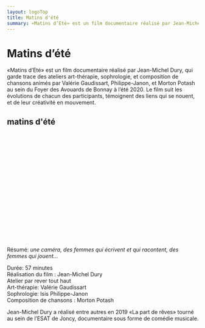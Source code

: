 ```yaml
---
layout: logoTop
title: Matins d'été
summary: «Matins d’Eté» est un film documentaire réalisé par Jean-Michel Dury,  qui garde trace des ateliers art-thérapie, sophrologie, et composition de chansons animés par Valérie Gaudissart, Philippe-Janon, et Morton Potash au sein du Foyer des Avouards de Bonnay à l’été 2020.
---
```

<h1>Matins d’été</h1>


<p class="intro-text">«Matins d’Eté» est un film documentaire réalisé par Jean-Michel Dury,  qui garde trace des ateliers art-thérapie, sophrologie, et composition de chansons animés par Valérie Gaudissart, Philippe-Janon, et Morton Potash au sein du Foyer des Avouards de Bonnay à l’été 2020. 
Le film suit les évolutions de chacun des participants, témoignent des liens qui se nouent, et de leur créativité en mouvement.</p>
<h2>matins d'été</h2>
<div class="space-below"></div>
<script src="https://fast.wistia.com/embed/medias/qcaiog0kf5.jsonp" async></script><script src="https://fast.wistia.com/assets/external/E-v1.js" async></script><div class="wistia_responsive_padding" style="padding:56.25% 0 0 0;position:relative;"><div class="wistia_responsive_wrapper" style="height:100%;left:0;position:absolute;top:0;width:100%;"><div class="wistia_embed wistia_async_qcaiog0kf5 videoFoam=true" style="height:100%;position:relative;width:100%"><div class="wistia_swatch" style="height:100%;left:0;opacity:0;overflow:hidden;position:absolute;top:0;transition:opacity 200ms;width:100%;"><img src="https://fast.wistia.com/embed/medias/qcaiog0kf5/swatch" style="filter:blur(5px);height:100%;object-fit:contain;width:100%;" alt="" aria-hidden="true" onload="this.parentNode.style.opacity=1;" /></div></div></div></div>

<p class="intro-text">Résumé: <em>une caméra, des femmes qui écrivent et qui racontent, des femmes qui jouent...</em>
</p>
<p class="cite">Durée: 57 minutes<br>Réalisation du film : Jean-Michel Dury<br>
Atelier par <span class="rever-typog">rever tout haut</span><br>Art-thérapie: Valérie Gaudissart<br>Sophrologie: Isis Philippe-Janon<br>
Composition de chansons : Morton Potash
</p>
<p class="intro-text">Jean-Michel Dury a réalisé entre autres en 2019 «La part de rêves» tourné au sein de l’ESAT de Joncy, documentaire sous forme de comédie musicale. </p>

<!-- Rajouter photos  -->